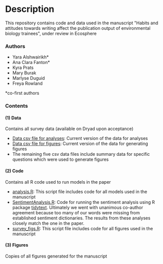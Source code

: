 # Description

This repository contains code and data used in the manuscript "Habits and attitudes towards writing affect the publication output of environmental biology trainees", under review in Ecosphere

### Authors

- Yara Alshwairikh*
- Ana Clara Fanton*
- Kyra Prats
- Mary Burak
- Marlyse Duguid
- Freya Rowland

*co-first authors

### Contents

#### (1) Data
Contains all survey data (available on Dryad upon acceptance)

* [Data csv file for analyses](<data/dataclean_Jul22.csv>): Current version of the data for analyses
* [Data csv file for figures](<data/dataclean_May22.csv>): Current version of the data for generating figures
* The remaining five csv data files include summary data for specific questions which were used to generate figures

#### (2) Code
Contains all R code used to run models in the paper

* [analysis.R](<code/analysis.R>): This script file includes code for all models used in the manuscript
* [SentimentAnalysis.R](<code/SentimentAnalysis.R>): Code for running the sentiment analysis using R package [tidytext](<https://www.tidytextmining.com/sentiment.html>). Ultimately we went with unanimous co-author agreement because too many of our words were missing from established sentiment dictionaries. The results from these analyses closely match the one in the paper.
* [survey_figs.R](<code/survey_figs.R>): This script file includes code for all figures used in the manuscript

#### (3) Figures
Copies of all figures generated for the manuscript

